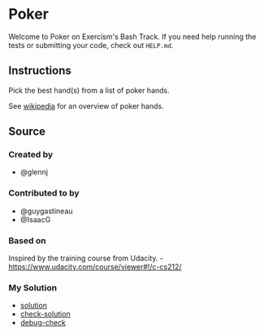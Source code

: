 # Poker

Welcome to Poker on Exercism's Bash Track.
If you need help running the tests or submitting your code, check out `HELP.md`.

## Instructions

Pick the best hand(s) from a list of poker hands.

See [wikipedia](https://en.wikipedia.org/wiki/List_of_poker_hands) for an
overview of poker hands.

## Source

### Created by

- @glennj

### Contributed to by

- @guygastineau
- @IsaacG

### Based on

Inspired by the training course from Udacity. - https://www.udacity.com/course/viewer#!/c-cs212/

### My Solution

- [solution](./poker.sh)
- [check-solution](./run-tests-bats.txt)
- [debug-check](./run-tests-debug.txt)

